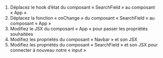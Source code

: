 1. Déplacez le hook d’état du composant « SearchField » au composant « App »
2. Déplacez la fonction « onChange » du composant « SearchField » au composant « App »
3. Modifiez le JSX du composant « App » pour passer les propriétés souhaitées
4. Modifiez les propriétés du composant « Navbar » et son JSX
5. Modifiez les propriétés du composant « SearchField » et son JSX pour connecter à nouveau notre « input »
